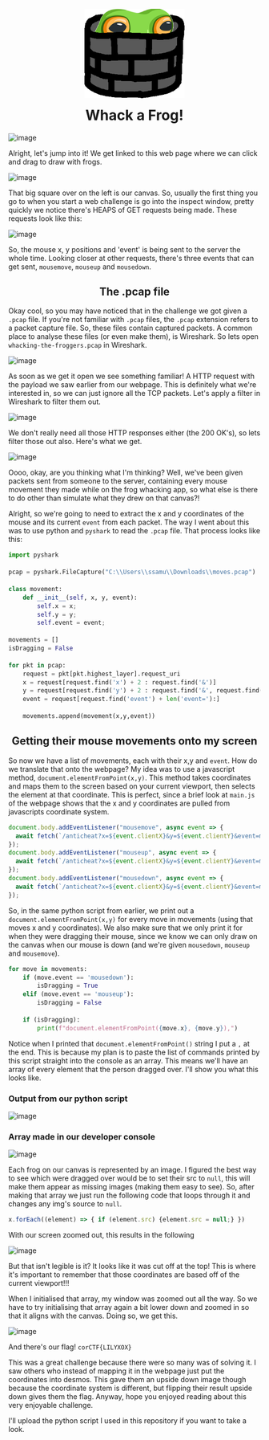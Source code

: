 <p align="center">
  <img width="200" src="rook.png" alt="Whack a Frog!">
</p>
<h1 align="center" style="margin-top: 0px;">Whack a Frog!</h1>

![image](https://user-images.githubusercontent.com/104875856/183407151-745fd6e0-edbe-4f0f-9995-ae28e8ead7d2.png)

<p>Alright, let's jump into it! We get linked to this web page where we can click and drag to draw with frogs.</p>

![image](https://user-images.githubusercontent.com/104875856/183407620-106ac888-8d0e-4ad8-b3a5-7b1768d7c822.png)

<p>That big square over on the left is our canvas. So, usually the first thing you go to when you start a web challenge is go into the inspect window, pretty quickly we notice there's HEAPS of GET requests being made. These requests look like this:</p>

![image](https://user-images.githubusercontent.com/104875856/183410337-21eedcb9-3db2-436b-85d0-0893914bb787.png)

So, the mouse x, y positions and 'event' is being sent to the server the whole time. Looking closer at other requests, there's three events that can get sent, `mousemove`, `mouseup` and `mousedown`. 

<h2 align="center">The .pcap file</h2>

Okay cool, so you may have noticed that in the challenge we got given a `.pcap` file. If you're not familiar with `.pcap` files, the `.pcap` extension refers to a packet capture file. So, these files contain captured packets. A common place to analyse these files (or even make them), is Wireshark. So lets open `whacking-the-froggers.pcap` in Wireshark.

![image](https://user-images.githubusercontent.com/104875856/183411531-c6cbf405-74f9-41cb-9ecc-d67da35daeaf.png)

As soon as we get it open we see something familiar! A HTTP request with the payload we saw earlier from our webpage. This is definitely what we're interested in, so we can just ignore all the TCP packets. Let's apply a filter in Wireshark to filter them out.

![image](https://user-images.githubusercontent.com/104875856/183411897-afaca9e6-649f-4613-b021-631a742ff662.png)

We don't really need all those HTTP responses either (the 200 OK's), so lets filter those out also. Here's what we get.

![image](https://user-images.githubusercontent.com/104875856/183412068-be3f0348-20b5-44a2-b6c6-b7ddfc3a9594.png)

Oooo, okay, are you thinking what I'm thinking? Well, we've been given packets sent from someone to the server, containing every mouse movement they made while on the frog whacking app, so what else is there to do other than simulate what they drew on that canvas?!

Alright, so we're going to need to extract the x and y coordinates of the mouse and its current `event` from each packet. The way I went about this was to use python and  `pyshark` to read the `.pcap` file. That process looks like this:

```py
import pyshark

pcap = pyshark.FileCapture("C:\\Users\\ssamu\\Downloads\\moves.pcap")

class movement:
    def __init__(self, x, y, event):
        self.x = x;
        self.y = y;
        self.event = event;

movements = []
isDragging = False

for pkt in pcap:
    request = pkt[pkt.highest_layer].request_uri
    x = request[request.find('x') + 2 : request.find('&')]
    y = request[request.find('y') + 2 : request.find('&', request.find('&') + 1)]
    event = request[request.find('event') + len('event='):]
    
    movements.append(movement(x,y,event))
```

<h2 align="center">Getting their mouse movements onto my screen</h2>

So now we have a list of movements, each with their x,y and `event`. How do we translate that onto the webpage? My idea was to use a javascript method, `document.elementFromPoint(x,y)`. This method takes coordinates and maps them to the screen based on your current viewport, then selects the element at that coordinate. This is perfect, since a brief look at `main.js` of the webpage shows that the x and y coordinates are pulled from javascripts coordinate system.
```js
document.body.addEventListener("mousemove", async event => {
  await fetch(`/anticheat?x=${event.clientX}&y=${event.clientY}&event=mousemove`)
});
document.body.addEventListener("mouseup", async event => {
  await fetch(`/anticheat?x=${event.clientX}&y=${event.clientY}&event=mouseup`)
});
document.body.addEventListener("mousedown", async event => {
  await fetch(`/anticheat?x=${event.clientX}&y=${event.clientY}&event=mousedown`)
});
```
So, in the same python script from earlier, we print out a `document.elementFromPoint(x,y)` for every move in movements (using that moves x and y coordinates). We also make sure that we only print it for when they were dragging their mouse, since we know we can only draw on the canvas when our mouse is down (and we're given `mousedown`, `mouseup` and `mousemove`).
```py
for move in movements:
    if (move.event == 'mousedown'):
        isDragging = True
    elif (move.event == 'mouseup'):
        isDragging = False
    
    if (isDragging):
        print(f"document.elementFromPoint({move.x}, {move.y}),")
```
Notice when I printed that `document.elementFromPoint()` string I put a `,` at the end. This is because my plan is to paste the list of commands printed by this script straight into the console as an array. This means we'll have an array of every element that the person dragged over. I'll show you what this looks like.

### Output from our python script

![image](https://user-images.githubusercontent.com/104875856/183415726-9fc8bb08-c839-4cc1-9a5b-262fa135e92e.png)

### Array made in our developer console

![image](https://user-images.githubusercontent.com/104875856/183415990-0ad5bb56-6167-4a31-8ed7-14bb639fba5c.png)

Each frog on our canvas is represented by an image. I figured the best way to see which were dragged over would be to set their src to `null`, this will make them appear as missing images (making them easy to see). So, after making that array we just run the following code that loops through it and changes any img's source to `null`.
```js
x.forEach((element) => { if (element.src) {element.src = null;} })
```
With our screen zoomed out, this results in the following

![image](https://user-images.githubusercontent.com/104875856/183416753-918a74bd-b646-423c-bb84-cd5826acaa19.png)

But that isn't legible is it? It looks like it was cut off at the top! This is where it's important to remember that those coordinates are based off of the current viewport!!!

When I initialised that array, my window was zoomed out all the way. So we have to try initialising that array again a bit lower down and zoomed in so that it aligns with the canvas. Doing so, we get this.

![image](https://user-images.githubusercontent.com/104875856/183417142-232793f5-95c1-419b-be15-98c74627b579.png)

And there's our flag! `corCTF{LILYXOX}`

This was a great challenge because there were so many was of solving it. I saw others who instead of mapping it in the webpage just put the coordinates into desmos. This gave them an upside down image though because the coordinate system is different, but flipping their result upside down gives them the flag. Anyway, hope you enjoyed reading about this very enjoyable challenge.

I'll upload the python script I used in this repository if you want to take a look.
